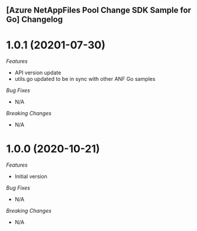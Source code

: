 ## [Azure NetAppFiles Pool Change SDK Sample for Go] Changelog

<a name="1.0.0"></a>
<a name="1.0.1"></a>

# 1.0.1 (20201-07-30)

*Features*
* API version update
* utils.go updated to be in sync with other ANF Go samples

*Bug Fixes*
* N/A

*Breaking Changes*
* N/A

# 1.0.0 (2020-10-21)

*Features*
* Initial version

*Bug Fixes*
* N/A

*Breaking Changes*
* N/A
